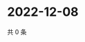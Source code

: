 # 2022-12-08

共 0 条

<!-- BEGIN WEIBO -->
<!-- 最后更新时间 Thu Dec 08 2022 04:01:20 GMT+0800 (China Standard Time) -->

<!-- END WEIBO -->
